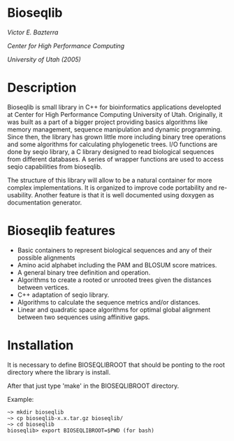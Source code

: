 # Bioseqlib #

_Victor E. Bazterra_

_Center for High Performance Computing_

_University of Utah (2005)_

# Description #

Bioseqlib is small library in C++ for bioinformatics applications developted at Center for High Performance Computing University of Utah. Originally, it was built as a part of a bigger project providing basics algorithms like memory management, sequence manipulation and dynamic programming. Since then, the library has grown little more including binary tree operations and some algorithms for calculating phylogenetic trees. I/O functions are done by seqio library, a C library designed to read biological sequences from different databases. A series of wrapper functions are used to access seqio capabilities from bioseqlib.

The structure of this library will allow to be a natural container for more complex implementations. It is organized to improve code portability and re-usability. Another feature is that it is well documented using doxygen as documentation generator.


# Bioseqlib features #

  * Basic containers to represent biological sequences and any of their possible alignments
  * Amino acid alphabet including the PAM and BLOSUM score matrices.
  * A general binary tree definition and operation.
  * Algorithms to create a rooted or unrooted trees given the distances between vertices.
  * C++ adaptation of seqio library.
  * Algorithms to calculate the sequence metrics and/or distances.
  * Linear and quadratic space algorithms for optimal global alignment between two sequences using affinitive gaps.

# Installation #

It is necessary to define BIOSEQLIBROOT that should be ponting to the root directory where the library is install.

After that just type 'make' in the BIOSEQLIBROOT directory.

Example:

```
~> mkdir bioseqlib
~> cp bioseqlib-x.x.tar.gz bioseqlib/
~> cd bioseqlib
bioseqlib> export BIOSEQLIBROOT=$PWD (for bash)
```
